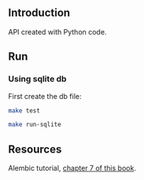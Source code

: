## Introduction

API created with Python code.

## Run

### Using sqlite db

First create the db file:

```bash
make test
```

```bash
make run-sqlite
```

## Resources

Alembic tutorial, [chapter 7 of this book](https://www.manning.com/books/microservice-apis).
